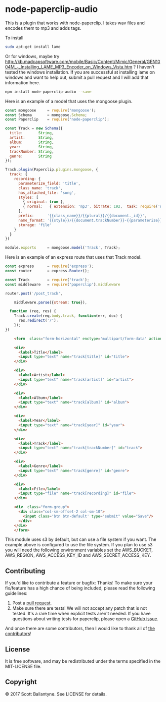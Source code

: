 
node-paperclip-audio
=========

This is a plugin that works with node-paperclip.  I takes wav files and encodes them to mp3 and adds tags. 

To install 

```bash
sudo apt-get install lame 
```
Or for windows, maybe try http://kb.madcapsoftware.com/mobile/Basic/Content/Mimic/General/GEN1004M_-_Installing_LAME_MP3_Encoder_on_Windows_Vista.htm ?  I haven't tested the windows installation.  If you are successful at installing lame on windows and want to help out, submit a pull request and I will add that information here.

```bash
npm install node-paperclip-audio --save
```

Here is an example of a model that uses the mongoose plugin.

```javascript
const mongoose     = require('mongoose');
const Schema       = mongoose.Schema;
const Paperclip    = require('node-paperclip');

const Track = new Schema({
  title:       String,
  artist:      String,
  album:       String,
  year:        String,
  trackNumber: String,
  genre:       String
});

Track.plugin(Paperclip.plugins.mongoose, {
  track: {
    recording: { 
      parameterize_field: 'title',
      class_name: 'track',
      has_attached_file: 'song', 
      styles: [
        { original: true },
        { normal:   { extension: 'mp3', bitrate: 192,  task: require('node-paperclip-audio') } }
      ],
      prefix:      '{{class_name}}/{{plural}}/{{document._id}}',
      name_format: '{{style}}/{{document.trackNumber}}-{{parameterize}}.{{extension}}',
      storage: 'file'
    }
  }
})

module.exports     = mongoose.model('Track', Track);
```

Here is an example of an express route that uses that Track model.

```javascript
const express      = require('express');
const router       = express.Router();

const Track        = require('track');
const middleware   = require('paperclip').middleware

router.post('/post_track',

    middleware.parse({stream: true}), 

  function (req, res) {  
    Track.create(req.body.track, function(err, doc) {
      res.redirect('/');
    });
})

```

```html
    <form  class="form-horizontal" enctype="multipart/form-data" action="/post_track" method="post">

    <div>
      <label>Title</label>
      <input type="text" name="track[title]" id="title">
    </div>

    <div>
      <label>Artist</label>
      <input type="text" name="track[artist]" id="artist">
    </div>

    <div>
      <label>Album</label>
      <input type="text" name="track[album]" id="album">
    </div>

    <div>
      <label>Year</label>
      <input type="text" name="track[year]" id="year">
    </div>

    <div>
      <label>Track</label>
      <input type="text" name="track[trackNumber]" id="track">
    </div>

    <div>
      <label>Genre</label>
      <input type="text" name="track[genre]" id="genre">
    </div>

    <div>
      <label>File</label>
      <input type="file" name="track[recording]" id="file">
    </div>

    <div  class="form-group">
      <div class="col-sm-offset-2 col-sm-10">
        <input class='btn btn-default' type="submit" value="Save"/>
      </div>
    </div>
    </form>

```

This module uses s3 by default, but can use a file system if you want.  The example above is configured to use the file system.  If you plan to use s3 you will need the following environment variables set the AWS_BUCKET, AWS_REGION, AWS_ACCESS_KEY_ID and AWS_SECRET_ACCESS_KEY.

Contributing
------------

If you'd like to contribute a feature or bugfix: Thanks! To make sure your
fix/feature has a high chance of being included, please read the following
guidelines:

1. Post a [pull request](https://github.com/ballantyne/node-paperclip-lame/compare/).
2. Make sure there are tests! We will not accept any patch that is not tested.
   It's a rare time when explicit tests aren't needed. If you have questions
   about writing tests for paperclip, please open a
   [GitHub issue](https://github.com/ballantyne/node-paperclip-lame/issues/new).


And once there are some contributors, then I would like to thank all of [the contributors](https://github.com/ballantyne/node-paperclip-lame/graphs/contributors)!


License
-------

It is free software, and may be redistributed under the terms specified in the MIT-LICENSE file.

Copyright 
-------
© 2017 Scott Ballantyne. See LICENSE for details.

